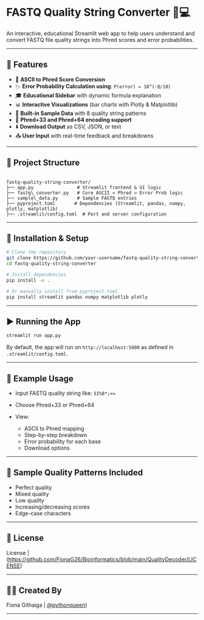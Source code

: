 # FASTQ Quality String Converter 🔬💻

An interactive, educational Streamlit web app to help users understand and convert FASTQ file quality strings into Phred scores and error probabilities.

---

## 🚀 Features

- 🔢 **ASCII to Phred Score Conversion**
- 📉 **Error Probability Calculation using**: `P(error) = 10^(-Q/10)`
- 🎓 **Educational Sidebar** with dynamic formula explanation
- 📊 **Interactive Visualizations** (bar charts with Plotly & Matplotlib)
- 🧪 **Built-in Sample Data** with 8 quality string patterns
- 🔁 **Phred+33 and Phred+64 encoding support**
- ⬇️ **Download Output** as CSV, JSON, or text
- 📤 **User Input** with real-time feedback and breakdowns

---

## 📂 Project Structure

```

fastq-quality-string-converter/
├── app.py                # Streamlit frontend & UI logic
├── fastq\_converter.py   # Core ASCII ↔ Phred ↔ Error Prob logic
├── sample\_data.py       # Sample FASTQ entries
├── pyproject.toml       # Dependencies (Streamlit, pandas, numpy, plotly, matplotlib)
├── .streamlit/config.toml  # Port and server configuration

````

---

## 🔧 Installation & Setup

```bash
# Clone the repository
git clone https://github.com/your-username/fastq-quality-string-converter.git
cd fastq-quality-string-converter

# Install dependencies
pip install -e .

# Or manually install from pyproject.toml
pip install streamlit pandas numpy matplotlib plotly
````

---

## ▶️ Running the App

```bash
streamlit run app.py
```

By default, the app will run on `http://localhost:5000` as defined in `.streamlit/config.toml`.

---

## 🧬 Example Usage

* Input FASTQ quality string like: `5I%8*;<=`
* Choose Phred+33 or Phred+64
* View:

  * ASCII to Phred mapping
  * Step-by-step breakdown
  * Error probability for each base
  * Download options

---

## 📘 Sample Quality Patterns Included

* Perfect quality
* Mixed quality
* Low quality
* Increasing/decreasing scores
* Edge-case characters

---

## 📄 License

License | (https://github.com/FionaG26/Bioinformatics/blob/main/QualityDecoder/LICENSE)

---

## 👩‍🔬 Created By

Fiona Githaiga | [@pythonqueen](https://qualitydecoder-rvg83pedhrwzqxkmqdvmjs.streamlit.app/))

---
